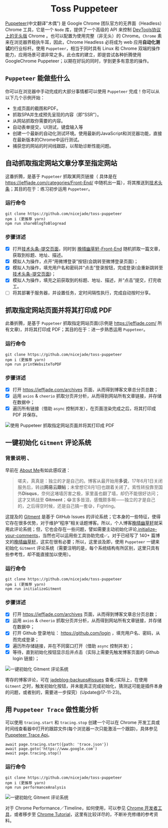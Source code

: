 <h1 align="center">Toss Puppeteer</h1>

[Puppeteer](https://github.com/GoogleChrome/puppeteer)(中文翻译"木偶") 是 Google Chrome 团队官方的无界面（Headless）Chrome 工具，它是一个 `Node` 库，提供了一个高级的 API 来控制 [DevTools协议上的无头版](https://chromedevtools.github.io/devtools-protocol/) Chrome 。也可以配置为使用完整（非无头）的 Chrome。`Chrome` 素来在浏览器界稳执牛耳，因此，Chrome Headless 必将成为 web 应用**自动化测试**的行业标杆。使用 `Puppeteer`，相当于同时具有 Linux 和 Chrome 双端的操作能力，应用场景可谓非常之多。此仓库的建立，即是尝试各种折腾使用 GoogleChrome Puppeteer；以期在好玩的同时，学到更多有意思的操作。

## `Puppeteer` 能做些什么

你可以在浏览器中手动完成的大部分事情都可以使用 `Puppeteer` 完成！你可以从以下几个示例开始：

- 生成页面的截图和PDF。
- 抓取SPA并生成预先呈现的内容（即“SSR”）。
- 从网站抓取你需要的内容。
- 自动表单提交，UI测试，键盘输入等
- 创建一个最新的自动化测试环境。使用最新的JavaScript和浏览器功能，直接在最新版本的Chrome中运行测试。
- 捕获您的网站的时间线跟踪，以帮助诊断性能问题。

## 自动抓取指定网站文章分享至指定网站

这番折腾，是基于 `Puppeteer` 抓取某网页链接（ 具体是在 https://jeffjade.com/categories/Front-End/ 中随机出一篇），将其推送到[技术头条](http://blogread.cn/news/)；其目的在于：练习初步运用 `Puppeteer`。

### 运行命令
```
git clone https://github.com/nicejade/toss-puppeteer
npm i (更推荐 yarn)
npm run shareBlogToBlogread
```
### 步骤详述
- [X] 打开[技术头条-提交页面](http://blogread.cn/news/submit.php)，同时到 [晚晴幽草轩-Front-End](https://jeffjade.com/categories/Front-End/) 随机抓取一篇文章，获取到标题、地址、描述。
- [X] 模拟人为操作，点开“用微博登录”按钮(会跳转至微博登录页面)；
- [X] 模拟人为操作，填充用户名和密码并“点击”登录按钮，完成登录(会重新跳转至[技术头条-提交页面](http://blogread.cn/news/submit.php))；
- [X] 模拟人为操作，填充之前获取到的标题、地址、描述，并“点击”提交，打完收工。
- [ ] 将其部署于服务器，并设置任务，定时间隔性执行，完成自动按时分享。

## 抓取指定网站页面并将其打印成 PDF

此番折腾，是基于 `Puppeteer` 抓取指定网站页面(示例是 https://jeffjade.com/  所有文章)，并将其打印成 PDF；其目的在于：进一步熟悉运用 `Puppeteer`。

### 运行命令
```
git clone https://github.com/nicejade/toss-puppeteer
npm i (更推荐 yarn)
npm run printWebsiteToPDF
```

### 步骤详述
- [X] 打开 https://jeffjade.com/archives 页面，从而得到博客文章总分页总数；
- [X] 运用 `axios` & `cheerio` 抓取分页并分析，从而得到网站所有文章链接，并存储在数据中；
- [X] 遍历所有链接（借助 `async` 控制并发），在页面渲染完成之后，将其打印成 PDF 并保存。

![使用 Puppeteer 抓取指定网站页面并将其打印成 PDF](https://raw.githubusercontent.com/nicejade/toss-puppeteer/master/screenshot/jeffjade-pdf.png)

## 一键初始化 `Gitment` 评论系统

### **背景说明** 、

早前在 [About Me](https://jeffjade.com/About/)有如此感叹道：
>嗟夫，真真是：独立的才是自己的。博客从最开始用**多说**，17年6月1日关闭服务后，转战**网易云跟帖**；未曾想它8月1日也跟着关闭了。索性转投靠至国外**Disqus**，奈何这堵墙厉害之极，家里虽也翻了墙，却仍不能很好访问；这才又转战至 **Gitment**；😂言多皆泪，感慨颇多啊——独立的才是自己的，之后得空时候，还是自己搞一套😪，Fighting。

这提及的 [Gitment](https://github.com/imsun/gitment) 是基于 GitHub Issues 的评论系统；它本身的一些特征，使得它存在很多优势，对于维护“程序”相关话题博客。所以，个人博客[晚晴幽草轩](https://jeffjade.com)就采用此评论系统；但，它也会存在一些问题，譬如需要主动初始化评论,[initialize-your-comments](https://github.com/imsun/gitment#4-initialize-your-comments)，当然也可以运用些工具协助完成✅。对于已经写了 140+ 篇博文的[晚晴幽草轩](https://jeffjade.com)，这实在很有必要；所以，这里谈及即，使用 `Puppeteer` 一键来初始化 `Gitment` 评论系统（需要注明的是，每个系统结构有所区别，这里只具有些参考性，却不能直接加以使用）。

### 运行命令
```
git clone https://github.com/nicejade/toss-puppeteer
npm i (更推荐 yarn)
npm run initializeGitment
```

### 步骤详述
- [X] 打开 https://jeffjade.com/archives 页面，从而得到博客文章总分页总数；
- [X] 运用 `axios` & `cheerio` 抓取分页并分析，从而得到网站所有文章链接，并存储在数据中；
- [X] 打开 Github 登录地址： https://github.com/login ，填充用户名、密码，从而完成登录；
- [X] 遍历所存储链接，并在不同窗口打开（借助 `async` 控制并发）；
- [X] 等待，直到初始化按钮显示后并点击（实际上需要先触发博客页面的 Github login 链接）；

![一键初始化 Gitment 评论系统](https://raw.githubusercontent.com/nicejade/toss-puppeteer/master/screenshot/gitment01.png)

寄存的博客评论，可在 [jadeblog-backups#issues](https://github.com/nicejade/jadeblog-backups/issues) 查看;(实际上，在使用 `Gitment` 之时，触发初始化按钮，并未能真正完成初始化，猜测这可能是插件本身的问题，或者别的，需要进一步探究）(Update@17-11-23)。

## 用 `Puppeteer Trace` 做性能分析

可以使用 `tracing.start` 和 `tracing.stop` 创建一个可以在 Chrome 开发工具或时间线查看器中打开的跟踪文件(每个浏览器一次只能激活一个跟踪)，具体参见 [Puppeteer Trace Api](https://github.com/GoogleChrome/puppeteer/blob/master/docs/api.md#class-tracing)。

```
await page.tracing.start({path: 'trace.json'})
await page.goto('https://www.google.com')
await page.tracing.stop()
```

### 运行命令
```
git clone https://github.com/nicejade/toss-puppeteer
npm i (更推荐 yarn)
npm run performanceAnalysis
```

![一键初始化 Gitment 评论系统](https://raw.githubusercontent.com/nicejade/toss-puppeteer/master/screenshot/blog-lovejade-cn-trace.jpg)

对于 Chrome Performance／Timeline，如何使用，可以参见 [Chrome 开发者工具](https://developers.google.com/web/tools/chrome-devtools/?hl=zh-cn)，或者移步至 [Chrome Tutorial](https://github.com/nicejade/nice-front-end-tutorial/blob/master/tutorial/chrome-tutorial.md)，这里有比较详尽的，不断补充修缮的参考资料。
